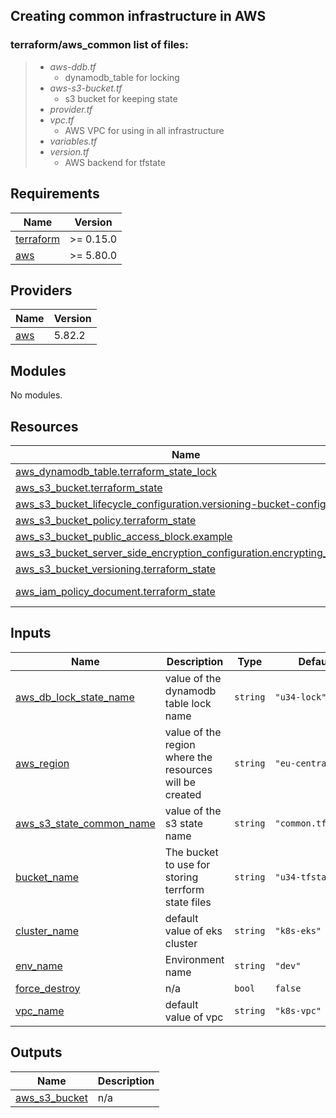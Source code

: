 ## Creating common infrastructure in AWS
### terraform/aws_common list of files:
> -  *aws-ddb.tf*
>    - dynamodb_table for locking
> -  *aws-s3-bucket.tf*
>    - s3 bucket for keeping state
> -  *provider.tf*
> -  *vpc.tf*
>    - AWS VPC for using in all infrastructure
> -  *variables.tf*
> -  *version.tf*
>    - AWS backend for tfstate


<!-- BEGIN_TF_DOCS -->

## Requirements

| Name | Version |
|------|---------|
| <a name="requirement_terraform"></a> [terraform](#requirement\_terraform) | >= 0.15.0 |
| <a name="requirement_aws"></a> [aws](#requirement\_aws) | >= 5.80.0 |

## Providers

| Name | Version |
|------|---------|
| <a name="provider_aws"></a> [aws](#provider\_aws) | 5.82.2 |

## Modules

No modules.

## Resources

| Name | Type |
|------|------|
| [aws_dynamodb_table.terraform_state_lock](https://registry.terraform.io/providers/hashicorp/aws/latest/docs/resources/dynamodb_table) | resource |
| [aws_s3_bucket.terraform_state](https://registry.terraform.io/providers/hashicorp/aws/latest/docs/resources/s3_bucket) | resource |
| [aws_s3_bucket_lifecycle_configuration.versioning-bucket-config](https://registry.terraform.io/providers/hashicorp/aws/latest/docs/resources/s3_bucket_lifecycle_configuration) | resource |
| [aws_s3_bucket_policy.terraform_state](https://registry.terraform.io/providers/hashicorp/aws/latest/docs/resources/s3_bucket_policy) | resource |
| [aws_s3_bucket_public_access_block.example](https://registry.terraform.io/providers/hashicorp/aws/latest/docs/resources/s3_bucket_public_access_block) | resource |
| [aws_s3_bucket_server_side_encryption_configuration.encrypting_bicket](https://registry.terraform.io/providers/hashicorp/aws/latest/docs/resources/s3_bucket_server_side_encryption_configuration) | resource |
| [aws_s3_bucket_versioning.terraform_state](https://registry.terraform.io/providers/hashicorp/aws/latest/docs/resources/s3_bucket_versioning) | resource |
| [aws_iam_policy_document.terraform_state](https://registry.terraform.io/providers/hashicorp/aws/latest/docs/data-sources/iam_policy_document) | data source |

## Inputs

| Name | Description | Type | Default | Required |
|------|-------------|------|---------|:--------:|
| <a name="input_aws_db_lock_state_name"></a> [aws\_db\_lock\_state\_name](#input\_aws\_db\_lock\_state\_name) | value of the dynamodb table lock name | `string` | `"u34-lock"` | no |
| <a name="input_aws_region"></a> [aws\_region](#input\_aws\_region) | value of the region where the resources will be created | `string` | `"eu-central-1"` | no |
| <a name="input_aws_s3_state_common_name"></a> [aws\_s3\_state\_common\_name](#input\_aws\_s3\_state\_common\_name) | value of the s3 state name | `string` | `"common.tfstate"` | no |
| <a name="input_bucket_name"></a> [bucket\_name](#input\_bucket\_name) | The bucket to use for storing terrform state files | `string` | `"u34-tfstate"` | no |
| <a name="input_cluster_name"></a> [cluster\_name](#input\_cluster\_name) | default value of eks cluster | `string` | `"k8s-eks"` | no |
| <a name="input_env_name"></a> [env\_name](#input\_env\_name) | Environment name | `string` | `"dev"` | no |
| <a name="input_force_destroy"></a> [force\_destroy](#input\_force\_destroy) | n/a | `bool` | `false` | no |
| <a name="input_vpc_name"></a> [vpc\_name](#input\_vpc\_name) | default value of vpc | `string` | `"k8s-vpc"` | no |

## Outputs

| Name | Description |
|------|-------------|
| <a name="output_aws_s3_bucket"></a> [aws\_s3\_bucket](#output\_aws\_s3\_bucket) | n/a |
<!-- END_TF_DOCS -->
